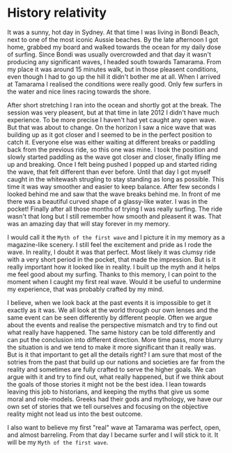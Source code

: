 # History relativity

It was a sunny, hot day in Sydney. At that time I was living in Bondi Beach, next to one of the most iconic Aussie beaches. By the late afternoon I got home, grabbed my board and walked towards the ocean for my daily dose of surfing. Since Bondi was usually overcrowded and that day it wasn't producing any significant waves, I headed south towards Tamarama. From my place it was around 15 minutes walk, but in those pleasent conditions, even though I had to go up the hill it didn't bother me at all. When I arrived at Tamarama I realised the conditions were really good. Only few surfers in the water and nice lines racing towards the shore.

After short stretching I ran into the ocean and shortly got at the break. The session was very pleasent, but at that time in late 2012 I didn't have much experience. To be more precise I haven't had yet caught any open wave. But that was about to change. On the horizon I saw a nice wave that was building up as it got closer and I seemed to be in the perfect position to catch it. Everyone else was either waiting at different breaks or paddling back from the previous ride, so this one was mine. I took the position and slowly started paddling as the wave got closer and closer, finally lifling me up and breaking. Once I felt being pushed I popped up and started riding the wave, that felt different than ever before. Until that day I got myself caught in the whitewash strugling to stay standing as long as possible. This time it was way smoother and easier to keep balance. After few seconds I looked behind me and saw that the wave breaks behind me. In front of me there was a beautiful curved shape of a glassy-like water. I was in the pocket! Finally after all those months of trying I was really surfing. The ride wasn't that long but I still remember how smooth and pleasent it was. That was an amazing day that will stay forever in my memory.

I would call it the `Myth of the first wave` and I picture it in my memory as a magazine-like scenery. I still feel the excitement and pride as I rode the wave. In reality, I doubt it was that perfect. Most likely it was clumsy ride with a very short period in the pocket, that made the impression. But is it really important how it looked like in reality. I built up the myth and it helps me feel good about my surfing. Thanks to this memory, I can point to the moment when I caught my first real wave. Would it be useful to undermine my experience, that was probably crafted by my mind.

I believe, when we look back at the past events it is impossible to get it exactly as it was. We all look at the world through our own lenses and the same event can be seen differently by different people. Often we argue about the events and realise the perspective mismatch and try to find out what really have happened. The same history can be told differently and can put the conclusion into different direction. More time pass, more blurry the situation is and we tend to make it more significant than it really was. But is it that important to get all the details right? I am sure that most of the sotries from the past that build up our nations and societies are far from the reality and sometimes are fully crafted to serve the higher goals. We can argue with it and try to find out, what really happened, but if we think about the goals of those stories it might not be the best idea. I lean towards leaving this job to historians, and keeping the myths that give us some moral and role-models. Greeks had their gods and mythology, we have our own set of stories that we tell ourselves and focusing on the objective reality might not lead us into the best outcome.

I also want to believe my first "real" wave at Tamarama was perfect, open, and almost barreling. From that day I became surfer and I will stick to it. It will be my `Myth of the first wave`.
